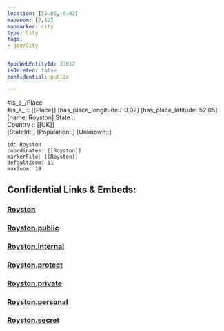 ```yaml
---
location: [52.05,-0.02] 
mapzoom: [7,12] 
mapmarker: city 
type: City
tags:
- geo/City


SpocWebEntityId: 33812
isDeleted: false
confidential: public

---
```

#is_a_/Place  
#is_a_ :: [[Place]] 
[has_place_longitude::-0.02] 
[has_place_latitude::52.05] 
[name::Royston] 
State ::  
Country :: [[UK]]  
[StateId::] 
[Population::] 
[Unknown::] 


```leaflet
id: Royston
coordinates: [[Royston]] 
markerFile: [[Royston]] 
defaultZoom: 11 
maxZoom: 18
```


## Confidential Links & Embeds: 

### [Royston](/_Standards/Earth/Continent/Europe/Europe~North/UK/England/Regions~England/East_of_England/Cambridgeshire/cities~Cambridgeshire/Cambridgeshire~South/cities~SouthCambridgeshire/Royston.md) 

### [Royston.public](/_public/Earth/Continent/Europe/Europe~North/UK/England/Regions~England/East_of_England/Cambridgeshire/cities~Cambridgeshire/Cambridgeshire~South/cities~SouthCambridgeshire/Royston.public.md) 

### [Royston.internal](/_internal/Earth/Continent/Europe/Europe~North/UK/England/Regions~England/East_of_England/Cambridgeshire/cities~Cambridgeshire/Cambridgeshire~South/cities~SouthCambridgeshire/Royston.internal.md) 

### [Royston.protect](/_protect/Earth/Continent/Europe/Europe~North/UK/England/Regions~England/East_of_England/Cambridgeshire/cities~Cambridgeshire/Cambridgeshire~South/cities~SouthCambridgeshire/Royston.protect.md) 

### [Royston.private](/_private/Earth/Continent/Europe/Europe~North/UK/England/Regions~England/East_of_England/Cambridgeshire/cities~Cambridgeshire/Cambridgeshire~South/cities~SouthCambridgeshire/Royston.private.md) 

### [Royston.personal](/_personal/Earth/Continent/Europe/Europe~North/UK/England/Regions~England/East_of_England/Cambridgeshire/cities~Cambridgeshire/Cambridgeshire~South/cities~SouthCambridgeshire/Royston.personal.md) 

### [Royston.secret](/_secret/Earth/Continent/Europe/Europe~North/UK/England/Regions~England/East_of_England/Cambridgeshire/cities~Cambridgeshire/Cambridgeshire~South/cities~SouthCambridgeshire/Royston.secret.md)


